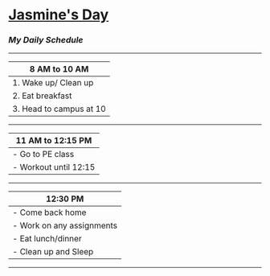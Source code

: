 # **[Jasmine's Day](https://cit82.github.io/jasminec-pub/w2/)**
### ***My Daily Schedule***

____________________________________________________________________________________

| **8 AM to 10 AM** |
| ----------------- |
| 1. Wake up/ Clean up |
| 2. Eat breakfast |
| 3. Head to campus at 10 |

____________________________________________________________________________________

| **11 AM to 12:15 PM** |
| --------------------- |
| - Go to PE class |
| - Workout until 12:15 |

____________________________________________________________________________________

| **12:30 PM** |
| ------------ |
| - Come back home |
| - Work on any assignments |
| - Eat lunch/dinner |
| - Clean up and Sleep |

____________________________________________________________________________________